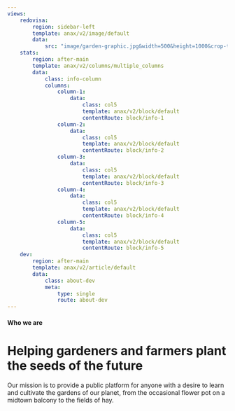 ```yaml
---
views:
    redovisa:
        region: sidebar-left
        template: anax/v2/image/default
        data:
            src: "image/garden-graphic.jpg&width=500&height=1000&crop-to-fit"
    stats:
        region: after-main
        template: anax/v2/columns/multiple_columns
        data:
            class: info-column
            columns:
                column-1:
                    data:
                        class: col5
                        template: anax/v2/block/default
                        contentRoute: block/info-1
                column-2:
                    data:
                        class: col5
                        template: anax/v2/block/default
                        contentRoute: block/info-2
                column-3:
                    data:
                        class: col5
                        template: anax/v2/block/default
                        contentRoute: block/info-3
                column-4:
                    data:
                        class: col5
                        template: anax/v2/block/default
                        contentRoute: block/info-4
                column-5:
                    data:
                        class: col5
                        template: anax/v2/block/default
                        contentRoute: block/info-5
    dev:
        region: after-main
        template: anax/v2/article/default
        data:
            class: about-dev
            meta:
                type: single
                route: about-dev
---
```


#### Who we are

Helping gardeners and farmers plant the seeds of the future
=============================================

Our mission is to provide a public platform for anyone with a desire to learn and cultivate the gardens of our planet, from the occasional flower pot on a midtown balcony to the fields of hay.
